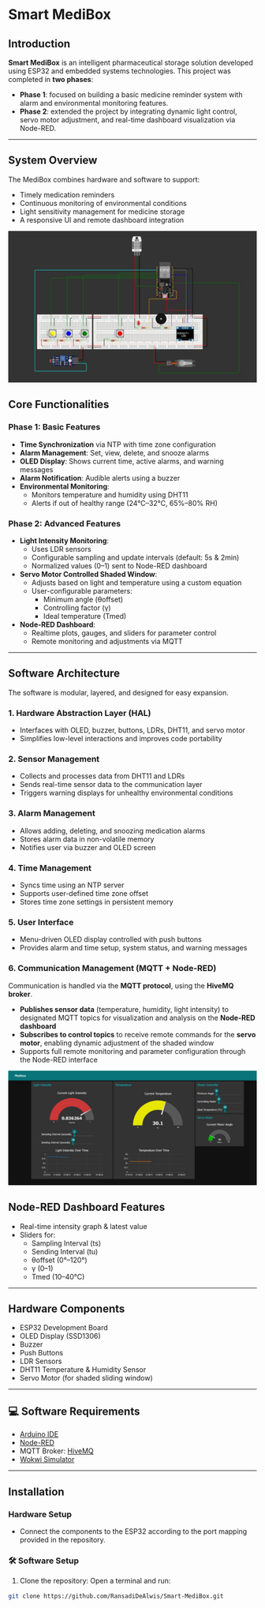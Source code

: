 #  Smart MediBox

## Introduction

**Smart MediBox** is an intelligent pharmaceutical storage solution developed using ESP32 and embedded systems technologies. This project was completed in **two phases**:

- **Phase 1**: focused on building a basic medicine reminder system with alarm and environmental monitoring features.
- **Phase 2**: extended the project by integrating dynamic light control, servo motor adjustment, and real-time dashboard visualization via Node-RED.

---

## System Overview

The MediBox combines hardware and software to support:

- Timely medication reminders
- Continuous monitoring of environmental conditions
- Light sensitivity management for medicine storage
- A responsive UI and remote dashboard integration

![Smart MediBox Phase 2](./Images/smart_medibox_phase_2.jpg)

## Core Functionalities

### Phase 1: Basic Features
- **Time Synchronization** via NTP with time zone configuration
- **Alarm Management**: Set, view, delete, and snooze alarms
- **OLED Display**: Shows current time, active alarms, and warning messages
- **Alarm Notification**: Audible alerts using a buzzer
- **Environmental Monitoring**:
  - Monitors temperature and humidity using DHT11
  - Alerts if out of healthy range (24°C–32°C, 65%–80% RH)

### Phase 2: Advanced Features 
- **Light Intensity Monitoring**:
  - Uses LDR sensors
  - Configurable sampling and update intervals (default: 5s & 2min)
  - Normalized values (0–1) sent to Node-RED dashboard
- **Servo Motor Controlled Shaded Window**:
  - Adjusts based on light and temperature using a custom equation
  - User-configurable parameters:  
    - Minimum angle (θoffset)  
    - Controlling factor (γ)  
    - Ideal temperature (Tmed)
- **Node-RED Dashboard**:
  - Realtime plots, gauges, and sliders for parameter control
  - Remote monitoring and adjustments via MQTT

---

## Software Architecture

The software is modular, layered, and designed for easy expansion.

### 1. Hardware Abstraction Layer (HAL)
- Interfaces with OLED, buzzer, buttons, LDRs, DHT11, and servo motor
- Simplifies low-level interactions and improves code portability

### 2. Sensor Management
- Collects and processes data from DHT11 and LDRs
- Sends real-time sensor data to the communication layer
- Triggers warning displays for unhealthy environmental conditions

### 3. Alarm Management
- Allows adding, deleting, and snoozing medication alarms
- Stores alarm data in non-volatile memory
- Notifies user via buzzer and OLED screen

### 4. Time Management
- Syncs time using an NTP server
- Supports user-defined time zone offset
- Stores time zone settings in persistent memory

### 5. User Interface
- Menu-driven OLED display controlled with push buttons
- Provides alarm and time setup, system status, and warning messages

### 6. Communication Management (MQTT + Node-RED)

Communication is handled via the **MQTT protocol**, using the **HiveMQ broker**.

- **Publishes sensor data** (temperature, humidity, light intensity) to designated MQTT topics for visualization and analysis on the **Node-RED dashboard**
- **Subscribes to control topics** to receive remote commands for the **servo motor**, enabling dynamic adjustment of the shaded window
- Supports full remote monitoring and parameter configuration through the Node-RED interface


![Smart MediBox Phase 2](./Images/node_red_dashboard.jpg)

##  Node-RED Dashboard Features

- Real-time intensity graph & latest value
- Sliders for:
  - Sampling Interval (ts)
  - Sending Interval (tu)
  - θoffset (0°–120°)
  - γ (0–1)
  - Tmed (10–40°C)

---

## Hardware Components

- ESP32 Development Board
- OLED Display (SSD1306)
- Buzzer
- Push Buttons
- LDR Sensors
- DHT11 Temperature & Humidity Sensor
- Servo Motor (for shaded sliding window)

---

## 💻 Software Requirements

- [Arduino IDE](https://www.arduino.cc/en/software)
- [Node-RED](https://nodered.org/)
- MQTT Broker: [HiveMQ](https://www.hivemq.com/)
- [Wokwi Simulator](https://wokwi.com/)


---

## Installation

### Hardware Setup
- Connect the components to the ESP32 according to the port mapping provided in the repository.

### 🛠️ Software Setup

1. Clone the repository:
  Open a terminal and run:
```bash
git clone https://github.com/RansadiDeAlwis/Smart-MediBox.git
